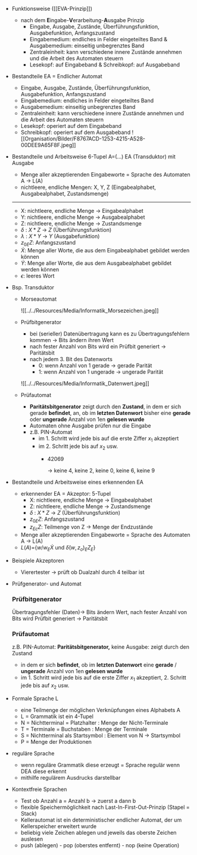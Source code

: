 - Funktionsweise ([[EVA-Prinzip]])
    
    - nach dem **E**ingabe-**V**erarbeitung-**A**usgabe Prinzip
        - Eingabe, Ausgabe, Zustände, Überführungsfunktion, Ausgabefunktion, Anfangszustand
        - Eingabemedium: endliches in Felder eingeteiltes Band & Ausgabemedium: einseitig unbegrenztes Band
        - Zentraleinheit: kann verschiedene innere Zustände annehmen und die Arbeit des Automaten steuern
        - Lesekopf: auf Eingabeband & Schreibkopf: auf Ausgabeband
- Bestandteile EA = Endlicher Automat
    
    - Eingabe, Ausgabe, Zustände, Überführungsfunktion, Ausgabefunktion, Anfangszustand
    - Eingabemedium: endliches in Felder eingeteiltes Band
    - Ausgabemedium: einseitig unbegrenztes Band
    - Zentraleinheit: kann verschiedene innere Zustände annehmen und die Arbeit des Automaten steuern
    - Lesekopf: operiert auf dem Eingabeband
    - Schreibkopf: operiert auf dem Ausgabeband
    ![[Organisation/Bilder/F8767ACD-1253-4215-A528-00DEE9A65F8F.jpeg]]
    
- Bestandteile und Arbeitsweise 6-Tupel A=(…) EA (Transduktor) mit Ausgabe
    
    - Menge aller akzeptierenden Eingabeworte = Sprache des Automaten A → L(A)
    - nichtleere, endliche Mengen: X, Y, Z (Eingabealphabet, Ausgabealphabet, Zustandsmenge)
    
    ---
    
    - X: nichtleere, endliche Menge → Eingabealphabet
    - Y: nichtleere, endliche Menge → Ausgabealphabet
    - Z: nichtleere, endliche Menge → Zustandsmenge
    - $\delta$ : $X*Z$ → $Z$ (Überführungsfunktion)
    - $\lambda$ : $X*Y$ → $Y$ (Ausgabefunktion)
    - $z_{0E}Z$: Anfangszustand
    - $\dot{X}$: Menge aller Worte, die aus dem Eingabealphabet gebildet werden können
    - $\dot{Y}$: Menge aller Worte, die aus dem Ausgabealphabet gebildet werden können
    - $\epsilon$: leeres Wort
- Bsp. Transduktor
    
    - Morseautomat
        
        ![[../../Resources/Media/Informatik_Morsezeichen.jpeg]]
    - Prüfbitgenerator
        
        - bei (serieller) Datenübertragung kann es zu Übertragungsfehlern kommen → Bits ändern ihren Wert
        - nach fester Anzahl von Bits wird ein Prüfbit generiert → Paritätsbit
        - nach jedem 3. Bit des Datenworts
            - 0: wenn Anzahl von 1 gerade → gerade Parität
            - 1: wenn Anzahl von 1 ungerade → ungerade Parität
        
        ![[../../Resources/Media/Informatik_Datenwert.jpeg]]
    - Prüfautomat
        
        - **Paritätsbitgenerator** zeigt durch den **Zustand**, in dem er sich gerade **befindet**, an, ob im **letzten Datenwort** bisher eine **gerade** oder **ungerade** Anzahl von 1en **gelesen wurde**
        - Automaten ohne Ausgabe prüfen nur die Eingabe
        - z.B. PIN-Automat
            - im 1. Schritt wird jede bis auf die erste Ziffer $x_1$ akzeptiert
            - im 2. Schritt jede bis auf $x_2$ usw.
                - 42069
                    
                    → keine 4, keine 2, keine 0, keine 6, keine 9
                    
- Bestandteile und Arbeitsweise eines erkennenden EA
    
    - erkennender EA = Akzeptor: 5-Tupel
        - X: nichtleere, endliche Menge → Eingabealphabet
        - Z: nichtleere, endliche Menge → Zustandsmenge
        - $\delta$ : $X*Z$ → $Z$ (Überführungsfunktion)
        - $z_{0E}Z$: Anfangszustand
        - $z_{Ec}Z$: Teilmenge von Z → Menge der Endzustände
    - Menge aller akzeptierenden Eingabeworte = Sprache des Automaten A → L(A)
    - $L(A)=${$w/w_E\dot{X}$ und $\dot{\delta}(w,z_o)_EZ_E$}
- Beispiele Akzeptoren
    
    - Vierertester → prüft ob Dualzahl durch 4 teilbar ist
- Prüfgenerator- und Automat
    
    ### Prüfbitgenerator
    
    Übertragungsfehler (Daten)→ Bits ändern Wert, nach fester Anzahl von Bits wird Prüfbit generiert → Paritätsbit
    
    ### Prüfautomat
    
    z.B. PIN-Automat: **Paritätsbitgenerator,** keine Ausgabe: zeigt durch den Zustand
    
    - in dem er sich **befindet**, ob im **letzten Datenwort** eine **gerade** / **ungerade** Anzahl von 1en **gelesen wurde**
    - im 1. Schritt wird jede bis auf die erste Ziffer $x_1$ akzeptiert, 2. Schritt jede bis auf $x_2$ usw.
- Formale Sprache L
    
    - eine Teilmenge der möglichen Verknüpfungen eines Alphabets A
    - L = Grammatik ist ein 4-Tupel
    - N = Nichtterminal = Platzhalter : Menge der Nicht-Terminale
    - T = Terminale = Buchstaben : Menge der Terminale
    - S = Nichtterminal als Startsymbol : Element von N → Startsymbol
    - P = Menge der Produktionen
- reguläre Sprache
    
    - wenn reguläre Grammatik diese erzeugt = Sprache regulär wenn DEA diese erkennt
    - mithilfe regulärem Ausdrucks darstellbar
- Kontextfreie Sprachen
    
    - Test ob Anzahl a = Anzahl b → zuerst a dann b
    - flexible Speichermöglichkeit nach Last-In-First-Out-Prinzip (Stapel = Stack)
    - Kellerautomat ist ein deterministischer endlicher Automat, der um Kellerspeicher erweitert wurde
    - beliebig viele Zeichen ablegen und jeweils das oberste Zeichen auslesen
    - push (ablegen) - pop (oberstes entfernt) - nop (keine Operation)
